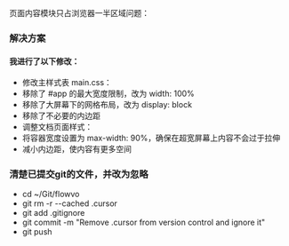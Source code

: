 页面内容模块只占浏览器一半区域问题：
### 解决方案
#### 我进行了以下修改：
- 修改主样式表 main.css：
- 移除了 #app 的最大宽度限制，改为 width: 100%
- 移除了大屏幕下的网格布局，改为 display: block
- 移除了不必要的内边距
- 调整文档页面样式：
- 将容器宽度设置为 max-width: 90%，确保在超宽屏幕上内容不会过于拉伸
- 减小内边距，使内容有更多空间

### 清楚已提交git的文件，并改为忽略
- cd ~/Git/flowvo
- git rm -r --cached .cursor
- git add .gitignore
- git commit -m "Remove .cursor from version control and ignore it"
- git push